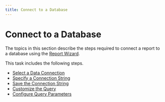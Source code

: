 ```yaml
---
title: Connect to a Database
---
```

# Connect to a Database
The topics in this section describe the steps required to connect a report to a database using the [Report Wizard](../../report-wizard.md).

This task includes the following steps.
* [Select a Data Connection](connect-to-a-database/select-a-data-connection.md)
* [Specify a Connection String](connect-to-a-database/specify-a-connection-string.md)
* [Save the Connection String](connect-to-a-database/save-the-connection-string.md)
* [Customize the Query](connect-to-a-database/customize-the-query.md)
* [Configure Query Parameters](connect-to-a-database/configure-query-parameters.md)